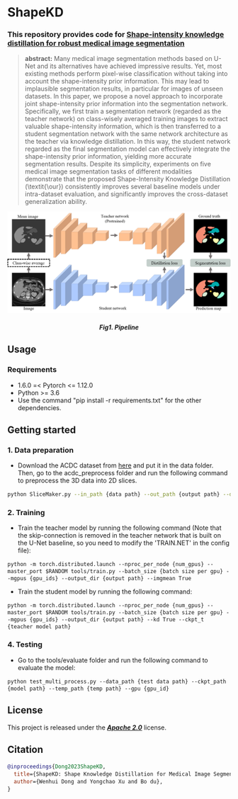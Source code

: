 # ShapeKD
### This repository provides code for [Shape-intensity knowledge distillation for robust medical image segmentation ](https://arxiv.org/abs/2108.07774)

>**abstract:**
Many medical image segmentation methods based on U-Net and its alternatives have achieved impressive results. Yet, most existing methods perform pixel-wise classification without taking into account the shape-intensity prior information. This may lead to implausible segmentation results, in particular for images of unseen datasets. In this paper, we propose a novel approach to incorporate joint shape-intensity prior information into the segmentation network. Specifically, we first train a segmentation network (regarded as the teacher network) on class-wisely averaged training images to extract valuable shape-intensity information, which is then transferred to a student segmentation network with the same network architecture as the teacher via knowledge distillation. In this way, the student network regarded as the final segmentation model can effectively integrate the shape-intensity prior information, yielding more accurate segmentation results.
Despite its simplicity, experiments on five medical image segmentation tasks of different modalities demonstrate that the proposed Shape-Intensity Knowledge Distillation (\textit{\our}) consistently improves several baseline models under intra-dataset evaluation, and significantly improves the cross-dataset generalization ability. 

![image](images/pipeline.png)
##### <center>Fig1. Pipeline</center>

## Usage

### Requirements
- 1.6.0 =< Pytorch <= 1.12.0
- Python >= 3.6
- Use the command "pip install -r requirements.txt" for the other dependencies.

## Getting started

### 1. Data preparation
- Download the ACDC dataset from [here](https://www.creatis.insa-lyon.fr/Challenge/acdc/) and put it in the data folder.
Then, go to the acdc_preprocess folder and run the following command to preprocess the 3D data into 2D slices.
```bash
python SliceMaker.py --in_path {data path} --out_path {output path} --data_json {data json file} --mode {train/val/test}
```
### 2. Training

- Train the teacher model by running the following command (Note that the skip-connection is removed in the teacher network that is built on the U-Net baseline, so you need to modify the 'TRAIN.NET' in the config file):

```
python -m torch.distributed.launch --nproc_per_node {num_gpus} --master_port $RANDOM tools/train.py --batch_size {batch size per gpu} --mgpus {gpu_ids} --output_dir {output path} --imgmean True
```
- Train the student model by running the following command:
```
python -m torch.distributed.launch --nproc_per_node {num_gpus} --master_port $RANDOM tools/train.py --batch_size {batch size per gpu} --mgpus {gpu_ids} --output_dir {output path} --kd True --ckpt_t {teacher model path}
```

### 4. Testing
- Go to the tools/evaluate folder and run the following command to evaluate the model:
```
python test_multi_process.py --data_path {test data path} --ckpt_path {model path} --temp_path {temp path} --gpu {gpu_id}
```

## License
This project is released under the [_**Apache 2.0**_](LICENSE) license.

## Citation
```bibtex
@inproceedings{Dong2023ShapeKD,
  title={ShapeKD: Shape Knowledge Distillation for Medical Image Segmentation},
  author={Wenhui Dong and Yongchao Xu and Bo du},
}
```
